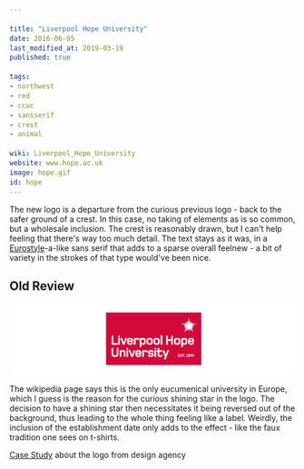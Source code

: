 ```yaml
---

title: "Liverpool Hope University"
date: 2016-06-05
last_modified_at: 2019-03-19
published: true

tags:
- northwest
- red
- ccuc
- sansserif
- crest
- animal

wiki: Liverpool_Hope_University
website: www.hope.ac.uk
image: hope.gif
id: hope
---
```


The new logo is a departure from the curious previous logo - back to the safer ground of a crest. In this case, no taking of elements as is so common, but a wholesale inclusion. The crest is reasonably drawn, but I can't help feeling that there's way too much detail. The text stays as it was, in a [Eurostyle](euro)-a-like sans serif that adds to a sparse overall feelnew - a bit of variety in the strokes of that type would've been nice.

## Old Review

![Old Logo](/images/unilogos/hope-old.gif)

The wikipedia page says this is the only eucumenical university in Europe, which I guess is the reason for the curious shining star in the logo. The decision to have a shining star then necessitates it being reversed out of the background, thus leading to the whole thing feeling like a label. Weirdly, the inclusion of the establishment date only adds to the effect - like the faux tradition one sees on t-shirts.

[Case Study][case] about the logo from design agency

[case]: http://fabrikbrands.com/portfolio/liverpool-hope-identity/
[euro]: https://en.wikipedia.org/wiki/Eurostile
